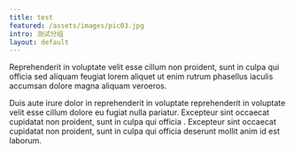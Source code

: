 ```yaml
---
title: test
featured: /assets/images/pic03.jpg
intro: 测试分组
layout: default
---
```


<p>Reprehenderit in voluptate velit esse cillum non proident, sunt in culpa qui officia  sed aliquam feugiat lorem aliquet ut enim rutrum phasellus iaculis accumsan dolore magna aliquam veroeros.</p>
<p>Duis aute irure dolor in reprehenderit in voluptate reprehenderit in voluptate velit esse cillum dolore eu fugiat nulla pariatur. Excepteur sint occaecat cupidatat non proident, sunt in culpa qui officia . Excepteur sint occaecat cupidatat non proident, sunt in culpa qui officia deserunt mollit anim id est laborum.</p>
